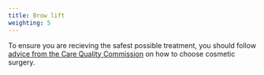 ```yaml
---
title: Brow lift
weighting: 5
---
```


To ensure you are recieving the safest possible treatment, you should follow [advice from the Care Quality Commission](http://www.cqc.org.uk/help-advice/help-choosing-care-services/choosing-cosmetic-surgery) on how to choose cosmetic surgery.